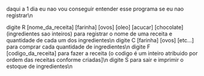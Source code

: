 daqui a 1 dia eu nao vou conseguir entender esse programa se eu nao registrar\n

digite R [nome_da_receita] [farinha] [ovos] [oleo] [acucar] [chocolate] (ingredientes sao inteiros) para registrar o nome de uma receita e quantidade de cada um dos ingredientes\n
digite C [farinha] [ovos] [etc...] para comprar cada quantidade de ingredientes\n
digite F [codigo_da_receita] para fazer a receita (o codigo é um inteiro atribuido por ordem das receitas conforme criadas]\n
digite S para sair e imprimir o estoque de ingredientes\n
